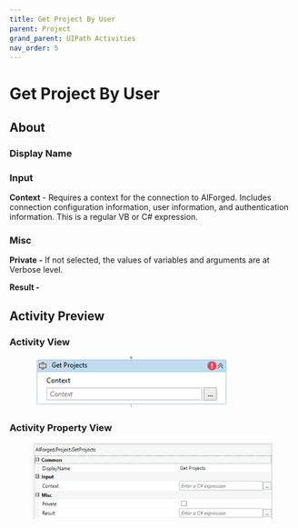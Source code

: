 ```yaml
---
title: Get Project By User
parent: Project
grand_parent: UIPath Activities
nav_order: 5
---
```


# Get Project By User

## About

### Display Name

### Input

**Context** - Requires a context for the connection to AIForged. Includes connection configuration information, user information, and authentication information. This is a regular VB or C# expression.

### Misc

**Private -** If not selected, the values of variables and arguments are at Verbose level.

**Result -**

## Activity Preview

### Activity View

<figure><img src="../../.gitbook/assets/image (99).png" alt=""><figcaption></figcaption></figure>

### Activity Property View

<figure><img src="../../.gitbook/assets/image (28).png" alt=""><figcaption></figcaption></figure>
